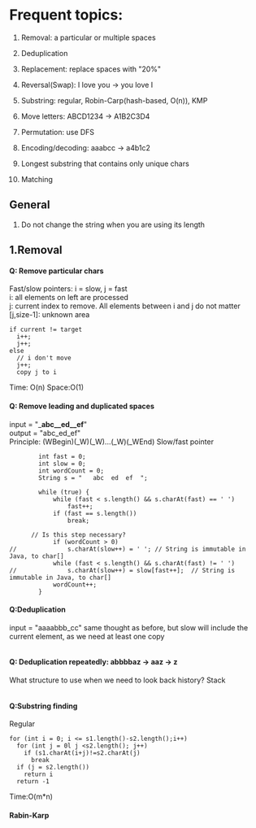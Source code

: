 # Frequent topics:  
1. Removal: a particular or multiple spaces
2. Deduplication
3. Replacement: replace spaces with "20%"
4. Reversal(Swap): I love you -> you love I
5. Substring: regular, Robin-Carp(hash-based, O(n)), KMP

6. Move letters: ABCD1234 -> A1B2C3D4
7. Permutation: use DFS
8. Encoding/decoding: aaabcc -> a4b1c2
9. Longest substring that contains only unique chars
10. Matching


## General
1. Do not change the string when you are using its length

## 1.Removal

#### Q: Remove particular chars   
Fast/slow pointers: i = slow, j = fast   
i: all elements on left are processed  
j: current index to remove. All elements between i and j do not matter  
[j,size-1]: unknown area  

```
if current != target
  i++;
  j++;
else
  // i don't move
  j++;
  copy j to i
```
Time: O(n) Space:O(1)

#### Q: Remove leading and duplicated spaces
input = "___abc__ed__ef__"  
output = "abc_ed_ef"  
Principle: (WBegin)(_W)(_W)...(_W)(_WEnd)
Slow/fast pointer  
```
		int fast = 0;
		int slow = 0;
		int wordCount = 0;
		String s = "   abc  ed  ef  ";

		while (true) {
			while (fast < s.length() && s.charAt(fast) == ' ')
				fast++;
			if (fast == s.length())
				break;
        
      // Is this step necessary? 
			if (wordCount > 0)
//				s.charAt(slow++) = ' '; // String is immutable in Java, to char[]
			while (fast < s.length() && s.charAt(fast) != ' ')
//				s.charAt(slow++) = slow[fast++];  // String is immutable in Java, to char[]
			wordCount++;
		}
```

#### Q:Deduplication  
input = "aaaabbb_cc"
same thought as before, but slow will include the current element, as we need at least one copy  

```
```

#### Q: Deduplication repeatedly: abbbbaz -> aaz -> z
What structure to use when we need to look back history? Stack
```
```

#### Q:Substring finding
Regular  
```
for (int i = 0; i <= s1.length()-s2.length();i++)
  for (int j = 0l j <s2.length(); j++)
    if (s1.charAt(i+j)!=s2.charAt(j)
      break
  if (j = s2.length())
    return i
  return -1
```
Time:O(m*n)

#### Rabin-Karp
